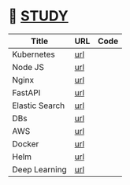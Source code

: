 # 🔖 [STUDY](https://github.com/ChaejinE/Study)
  
| Title | URL | Code |
|  ---  | --- |  ---  |
| Kubernetes | [url](https://github.com/ChaejinE/Kubernetes) | |
| Node JS| [url](https://github.com/ChaejinE/study-nodejs) | |
| Nginx | [url](https://github.com/ChaejinE/Nginx) | |
| FastAPI | [url](https://github.com/ChaejinE/fastapi-basic) | |
| Elastic Search | [url](https://github.com/ChaejinE/Elastic-Search) | |
| DBs | [url](https://github.com/ChaejinE/DBs) | |
| AWS | [url](https://github.com/ChaejinE/AWS) | |
| Docker | [url](https://github.com/ChaejinE/docker-practice) | |
| Helm | [url](https://github.com/ChaejinE/HelmChart) | |
| Deep Learning | [url](https://github.com/ChaejinE/DeepLearning) | |
